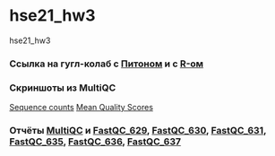# hse21_hw3
hse21_hw3
### Ссылка на гугл-колаб с [Питоном](https://colab.research.google.com/drive/1oedtP8Q--ZXmKRONEs9SgGXBzyZ5gNOJ?usp=sharing) и с [R-ом](https://colab.research.google.com/drive/10iJhGlhQq-J0sfvddhuO5TjoOIWinrX7?usp=sharing)

### Скриншоты из MultiQC 
[Sequence counts](https://github.com/dannygrig/hse21_hw3/blob/main/images/fastqc_sequence_counts_plot%20(1).png)
[Mean Quality Scores](https://github.com/dannygrig/hse21_hw3/blob/main/images/fastqc_per_base_sequence_quality_plot%20(1).png)
[](https://github.com/dannygrig/hse21_hw3/blob/main/images/fastqc_per_sequence_quality_scores_plot.png)
[](https://github.com/dannygrig/hse21_hw3/blob/main/images/fastqc_per_sequence_gc_content_plot.png)
[](https://github.com/dannygrig/hse21_hw3/blob/main/images/fastqc_per_base_n_content_plot.png)
[](https://github.com/dannygrig/hse21_hw3/blob/main/images/fastqc_sequence_duplication_levels_plot.png)
[](https://github.com/dannygrig/hse21_hw3/blob/main/images/fastqc-status-check-heatmap.png)
### Отчёты [MultiQC](https://github.com/dannygrig/hse21_hw3/blob/main/images/multiqc_report.html) и [FastQC_629](https://github.com/dannygrig/hse21_hw3/blob/main/images/SRR3414629_1_fastqc.html), [FastQC_630](https://github.com/dannygrig/hse21_hw3/blob/main/images/SRR3414630_1_fastqc.html), [FastQC_631](https://github.com/dannygrig/hse21_hw3/blob/main/images/SRR3414631_1_fastqc.html), [FastQC_635](https://github.com/dannygrig/hse21_hw3/blob/main/images/SRR3414635_1_fastqc.html), [FastQC_636](https://github.com/dannygrig/hse21_hw3/blob/main/images/SRR3414636_1_fastqc.html), [FastQC_637](https://github.com/dannygrig/hse21_hw3/blob/main/images/SRR3414637_1_fastqc.html)
